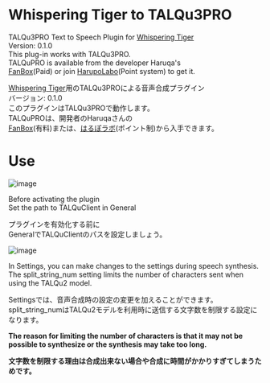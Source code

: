 # Whispering Tiger to TALQu3PRO  

TALQu3PRO Text to Speech Plugin for [Whispering Tiger](https://github.com/Sharrnah/whispering)  
Version: 0.1.0  
This plug-in works with TALQu3PRO.  
TALQuPRO is available from the developer Haruqa's  
[FanBox](https://haruqa.fanbox.cc/)(Paid) or join [HarupoLabo](https://haruqa.github.io/TALQu/community.html)(Point system) to get it.  


[Whispering Tiger](https://github.com/Sharrnah/whispering)用のTALQu3PROによる音声合成プラグイン  
バージョン: 0.1.0  
このプラグインはTALQu3PROで動作します。  
TALQuPROは、開発者のHaruqaさんの  
[FanBox](https://haruqa.fanbox.cc/)(有料)または、[はるぽラボ](https://haruqa.github.io/TALQu/community.html)(ポイント制)から入手できます。  


# Use
![image](https://github.com/rokujyushi/WT2TALQu/assets/93469977/91da2026-760a-45b7-96a8-14db455b9712)  

Before activating the plugin  
Set the path to TALQuClient in General  

プラグインを有効化する前に  
GeneralでTALQuClientのパスを設定しましょう。  

![image](https://github.com/rokujyushi/WT2TALQu/assets/93469977/28517e00-e8e3-472a-b57e-db5ad918843f)

In Settings, you can make changes to the settings during speech synthesis.  
The split_string_num setting limits the number of characters sent when using the TALQu2 model.  

Settingsでは、音声合成時の設定の変更を加えることができます。  
split_string_numはTALQu2モデルを利用時に送信する文字数を制限する設定になります。  

**The reason for limiting the number of characters is that it may not be possible to synthesize or the synthesis may take too long.**  

**文字数を制限する理由は合成出来ない場合や合成に時間がかかりすぎてしまうためです。**  
